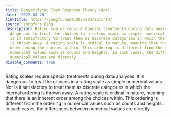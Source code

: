 ```yaml
---
title: Demystifying Item Response Theory (4/4)
date: '2023-04-26'
linkTitle: https://yongfu.name/2023/04/26/irt4/
source: Yongfu's Blog
description: Rating scales require special treatments during data analyses. It is
  dangerous to treat the choices in a rating scale as simple numerical values. Nor
  is it satisfactory to treat them as discrete categories in which the internal ordering
  is thrown away. A rating scale is ordinal in nature, meaning that there is an inherent
  order among the choices within. This ordering is different from the ordering in
  numerical values such as counts and heights. In such cases, the differences between
  numerical values are directly ...
disable_comments: true
---
```

Rating scales require special treatments during data analyses. It is dangerous to treat the choices in a rating scale as simple numerical values. Nor is it satisfactory to treat them as discrete categories in which the internal ordering is thrown away. A rating scale is ordinal in nature, meaning that there is an inherent order among the choices within. This ordering is different from the ordering in numerical values such as counts and heights. In such cases, the differences between numerical values are directly ...